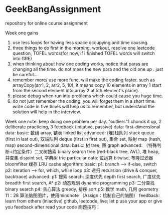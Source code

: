 # GeekBangAssignment
repository for online course assignment

Week one gains
1. use less loops for having less space occupying and time causing.
2. three things to do first in the morning. workout, resolve one leetcode question, TOFEL words(for now, if i finished TOFEL words will switch into GRE)
3. when thinking about how one coding works, notice that paras are changing all the time. do not mess the new para and the old one up . just be careful...
4. remember more/ use more func, will make the coding faster. such as arrayCopy(arr1, 2, arr2, 5, 10), it means copy 10 elements in array 1 start from the second element into array 2 at 5th element's place).
5. please debug when run into problems which could cause you huge time.
6. do not just remember the coding, you will forget them in a short time. write code in five times will help us to remember, but understand the solution will help in the interview.

Week one note:
  keep doing one problem per day.
  "outliers"1 chunck it up, 2 deliberate practicing, 3 feedback (initative, passive)
  data:
    first-dimensional data: 
      basic: 数组 array, 链表 linked list
      advanced: (堆)栈队列 stack queue (first in last out), 双端队列 deque (first in first out), 集合 set, 映射 map (hash, map)
    second-dimensional data:
      basic: 树 tree, 图 graph
      advanced: （特殊判断+约定条件）二叉树搜索 binary search tree (red-black tree, AVL), 堆 heap, 并查集 disjoint set, 字典树 trie
    particular data: 
      位运算 bitwise, 布隆过滤器 bloomfilter
      缓存 LRU cache
  algorithm:
    basic:
      p1: branch --> if-else, switch
      p2: iteration --> for, which, while loop
      p3: 递归 recursion (drive & conquer, backtrace)
     advanced:
      p1: 搜索 search: 深度优先 depth first search, 广度优先 breadth first search, A*
      p2: 动态规划 dynamic programming
      p3: 二分查找 binary search
      p4: 贪心算法 greedy, 排序 sort
      p5: 数学 math, 几何 geometry
  11：28 算法脑图图片，使用mindnote （Assign：绘制自己的脑图）
  feedback: learn from others (iniactive) github, leetcode, live; let p use your app or give you feedback after read your code
  刷题技巧：
